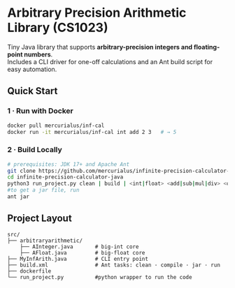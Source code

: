 # Arbitrary Precision Arithmetic Library (CS1023)

Tiny Java library that supports **arbitrary-precision integers and floating-point numbers**.  
Includes a CLI driver for one-off calculations and an Ant build script for easy automation.

## Quick Start

### 1 · Run with Docker  
```bash
docker pull mercurialus/inf-cal
docker run -it mercurialus/inf-cal int add 2 3   # → 5
```

### 2 · Build Locally  
```bash
# prerequisites: JDK 17+ and Apache Ant
git clone https://github.com/mercurialus/infinite-precision-calculator-java
cd infinite-precision-calculator-java
python3 run_project.py clean | build | <int|float> <add|sub|mul|div> <op1> <op2>
#to get a jar file, run
ant jar
```

## Project Layout
```plain
src/
├── arbitraryarithmetic/
    ├── AInteger.java       # big-int core
    ├── AFloat.java         # big-float core
├── MyInfArith.java         # CLI entry point
├── build.xml               # Ant tasks: clean · compile · jar · run
├── dockerfile 
└── run_project.py          #python wrapper to run the code 
```
